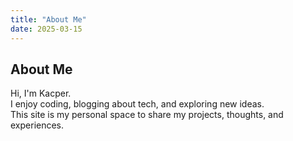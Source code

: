 ```yaml
---
title: "About Me"
date: 2025-03-15
---
```


## About Me

Hi, I'm Kacper.  
I enjoy coding, blogging about tech, and exploring new ideas.  
This site is my personal space to share my projects, thoughts, and experiences.

